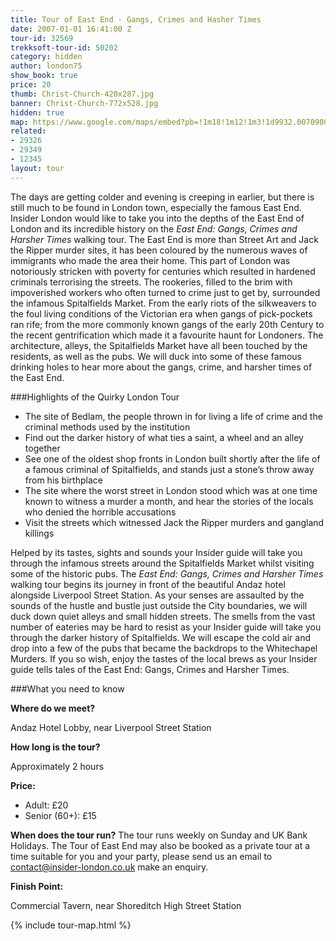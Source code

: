 ```yaml
---
title: Tour of East End - Gangs, Crimes and Hasher Times
date: 2007-01-01 16:41:00 Z
tour-id: 32569
trekksoft-tour-id: 50202
category: hidden
author: london75
show_book: true
price: 20
thumb: Christ-Church-420x287.jpg
banner: Christ-Church-772x528.jpg
hidden: true
map: https://www.google.com/maps/embed?pb=!1m18!1m12!1m3!1d9932.007090001796!2d-0.12702783599357304!3d51.513183477127704!2m3!1f0!2f0!3f0!3m2!1i1024!2i768!4f13.1!3m3!1m2!1s0x487604cc9188694f%3A0x388b51ab073ca62!2sCovent+Garden!5e0!3m2!1sen!2s!4v1431588532795
related:
- 29326
- 29349
- 12345
layout: tour
---
```


<p class="lede">The days are getting colder and evening is creeping in earlier, but there is still much to be found in London town, especially the famous East End. Insider London would like to take you into the depths of the East End of London and its incredible history on the <em>East End: Gangs, Crimes and Harsher Times </em>walking tour. The East End is more than Street Art and Jack the Ripper murder sites, it has been coloured by the numerous waves of immigrants who made the area their home. This part of London was notoriously stricken with poverty for centuries which resulted in hardened criminals terrorising the streets. The rookeries, filled to the brim with impoverished workers who often turned to crime just to get by, surrounded the infamous Spitalfields Market. From the early riots of the silkweavers to the foul living conditions of the Victorian era when gangs of pick-pockets ran rife; from the more commonly known gangs of the early 20th Century to the recent gentrification which made it a favourite haunt for Londoners. The architecture, alleys, the Spitalfields Market have all been touched by the residents, as well as the pubs. We will duck into some of these famous drinking holes to hear more about the gangs, crime, and harsher times of the East End.

###Highlights of the Quirky London Tour

- The site of Bedlam, the people thrown in for living a life of crime and the criminal methods used by the institution
- Find out the darker history of what ties a saint, a wheel and an alley together
- See one of the oldest shop fronts in London built shortly after the life of a famous criminal of Spitalfields, and stands just a stone’s throw away from his birthplace
- The site where the worst street in London stood which was at one time known to witness a murder a month, and hear the stories of the locals who denied the horrible accusations
- Visit the streets which witnessed Jack the Ripper murders and gangland killings

Helped by its tastes, sights and sounds your Insider guide will take you through the infamous streets around the Spitalfields Market whilst visiting some of the historic pubs. The <em>East End: Gangs, Crimes and Harsher Times </em>walking tour begins its journey in front of the beautiful Andaz hotel alongside Liverpool Street Station. As your senses are assaulted by the sounds of the hustle and bustle just outside the City boundaries, we will duck down quiet alleys and small hidden streets. The smells from the vast number of eateries may be hard to resist as your Insider guide will take you through the darker history of Spitalfields. We will escape the cold air and drop into a few of the pubs that became the backdrops to the Whitechapel Murders. If you so wish, enjoy the tastes of the local brews as your Insider guide tells tales of the East End: Gangs, Crimes and Harsher Times.

###What you need to know

**Where do we meet?**

Andaz Hotel Lobby, near Liverpool Street Station

**How long is the tour?**

Approximately 2 hours

**Price:**

- Adult: £20
- Senior (60+): £15

**When does the tour run?**
The tour runs weekly on Sunday and UK Bank Holidays. The Tour of East End may also be booked as a private tour at a time suitable for you and your party, please send us an email to <a href="mailto:contact@insider-london.co.uk">contact@insider-london.co.uk</a> make an enquiry.

**Finish Point:**

Commercial Tavern, near Shoreditch High Street Station

{% include tour-map.html %}
